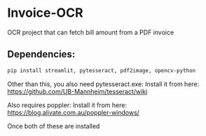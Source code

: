 # Invoice-OCR
OCR project that can fetch bill amount from a PDF invoice

## Dependencies:

```bash
pip install streamlit, pytesseract, pdf2image, opencv-python
```

Other than this, you also need pytesseract.exe:
Install it from here: https://github.com/UB-Mannheim/tesseract/wiki

Also requires poppler:
Install it from here: https://blog.alivate.com.au/poppler-windows/

Once both of these are installed

